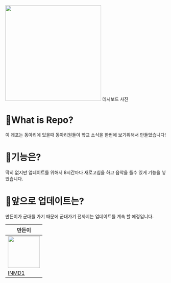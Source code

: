 <img src="https://user-images.githubusercontent.com/87979171/162585315-d1c019b0-4f25-4c06-87cc-3a2c004730ce.png" width="auto" height="300">
데시보드 사진

# 🤔What is Repo?
이 레포는 동아리에 있을때 동아리원들이 학교 소식을 한번에 보기위해서 만들었습니다!

# 🤔기능은?
딱히 없지만 업데이트를 위해서 8시간마다 새로고침을 하고 음악을 틀수 있게 기능을 넣었습니다.

# 🤔앞으로 업데이트는?
만든이가 군대를 가기 때문에 군대가기 전까지는 업데이트를 계속 할 에정입니다.

|만든이|
|-----|
|<img src="https://user-images.githubusercontent.com/87979171/162585096-70d66225-252e-4ebd-a2b8-2745282ab878.png" width="100" height="100">
|[INMD1](https://github.com/INMD1)|
